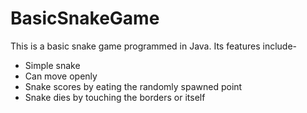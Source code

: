 # BasicSnakeGame
 

This is a basic snake game programmed in Java. Its features include-

- Simple snake
- Can move openly
- Snake scores by eating the randomly spawned point
- Snake dies by touching the borders or itself